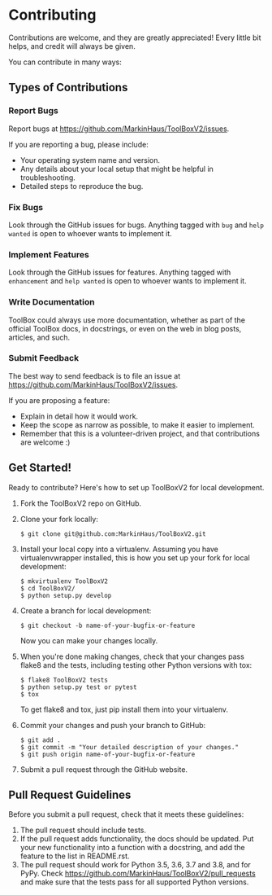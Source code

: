 # Contributing

Contributions are welcome, and they are greatly appreciated! Every
little bit helps, and credit will always be given.

You can contribute in many ways:

## Types of Contributions

### Report Bugs

Report bugs at <https://github.com/MarkinHaus/ToolBoxV2/issues>.

If you are reporting a bug, please include:

- Your operating system name and version.
- Any details about your local setup that might be helpful in troubleshooting.
- Detailed steps to reproduce the bug.

### Fix Bugs

Look through the GitHub issues for bugs. Anything tagged with `bug` and
`help wanted` is open to whoever wants to implement it.

### Implement Features

Look through the GitHub issues for features. Anything tagged with
`enhancement` and `help wanted` is open to whoever wants to implement it.

### Write Documentation

ToolBox could always use more documentation,
whether as part of the official ToolBox docs,
in docstrings, or even on the web in blog posts, articles, and such.

### Submit Feedback

The best way to send feedback is to file an issue at
<https://github.com/MarkinHaus/ToolBoxV2/issues>.

If you are proposing a feature:

- Explain in detail how it would work.
- Keep the scope as narrow as possible, to make it easier to implement.
- Remember that this is a volunteer-driven project, and that contributions are welcome :)

## Get Started!

Ready to contribute? Here's how to set up ToolBoxV2 for local development.

1. Fork the ToolBoxV2 repo on GitHub.

2. Clone your fork locally:

   ```shell
   $ git clone git@github.com:MarkinHaus/ToolBoxV2.git
   ```

3. Install your local copy into a virtualenv. Assuming you have
   virtualenvwrapper installed, this is how you set up your fork for
   local development:

   ```shell
   $ mkvirtualenv ToolBoxV2
   $ cd ToolBoxV2/
   $ python setup.py develop
   ```

4. Create a branch for local development:

   ```shell
   $ git checkout -b name-of-your-bugfix-or-feature
   ```

   Now you can make your changes locally.

5. When you're done making changes, check that your changes pass flake8
   and the tests, including testing other Python versions with tox:

   ```shell
   $ flake8 ToolBoxV2 tests
   $ python setup.py test or pytest
   $ tox
   ```

   To get flake8 and tox, just pip install them into your virtualenv.

6. Commit your changes and push your branch to GitHub:

   ```shell
   $ git add .
   $ git commit -m "Your detailed description of your changes."
   $ git push origin name-of-your-bugfix-or-feature
   ```

7. Submit a pull request through the GitHub website.

## Pull Request Guidelines

Before you submit a pull request, check that it meets these guidelines:

1. The pull request should include tests.
2. If the pull request adds functionality, the docs should be updated.
   Put your new functionality into a function with a docstring, and add
   the feature to the list in README.rst.
3. The pull request should work for Python 3.5, 3.6, 3.7 and 3.8, and
   for PyPy. Check <https://github.com/MarkinHaus/ToolBoxV2/pull_requests> and make sure that the tests pass for all
   supported Python versions.

